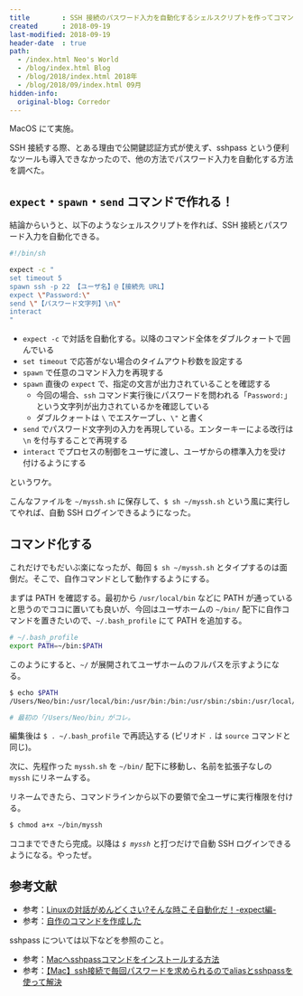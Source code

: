 ```yaml
---
title        : SSH 接続のパスワード入力を自動化するシェルスクリプトを作ってコマンド化した
created      : 2018-09-19
last-modified: 2018-09-19
header-date  : true
path:
  - /index.html Neo's World
  - /blog/index.html Blog
  - /blog/2018/index.html 2018年
  - /blog/2018/09/index.html 09月
hidden-info:
  original-blog: Corredor
---
```


MacOS にて実施。

SSH 接続する際、とある理由で公開鍵認証方式が使えず、sshpass という便利なツールも導入できなかったので、他の方法でパスワード入力を自動化する方法を調べた。

## `expect`・`spawn`・`send` コマンドで作れる！

結論からいうと、以下のようなシェルスクリプトを作れば、SSH 接続とパスワード入力を自動化できる。

```bash
#!/bin/sh

expect -c "
set timeout 5
spawn ssh -p 22 【ユーザ名】@【接続先 URL】
expect \"Password:\"
send \"【パスワード文字列】\n\"
interact
"
```

- `expect -c` で対話を自動化する。以降のコマンド全体をダブルクォートで囲んでいる
- `set timeout` で応答がない場合のタイムアウト秒数を設定する
- `spawn` で任意のコマンド入力を再現する
- `spawn` 直後の `expect` で、指定の文言が出力されていることを確認する
  - 今回の場合、`ssh` コマンド実行後にパスワードを問われる「`Password:`」という文字列が出力されているかを確認している
  - ダブルクォートは `\` でエスケープし、`\"` と書く
- `send` でパスワード文字列の入力を再現している。エンターキーによる改行は `\n` を付与することで再現する
- `interact` でプロセスの制御をユーザに渡し、ユーザからの標準入力を受け付けるようにする

というワケ。

こんなファイルを `~/myssh.sh` に保存して、`$ sh ~/myssh.sh` という風に実行してやれば、自動 SSH ログインできるようになった。

## コマンド化する

これだけでもだいぶ楽になったが、毎回 `$ sh ~/myssh.sh` とタイプするのは面倒だ。そこで、自作コマンドとして動作するようにする。

まずは PATH を確認する。最初から `/usr/local/bin` などに PATH が通っていると思うのでココに置いても良いが、今回はユーザホームの `~/bin/` 配下に自作コマンドを置きたいので、`~/.bash_profile` にて PATH を追加する。

```bash
# ~/.bash_profile
export PATH=~/bin:$PATH
```

このようにすると、`~/` が展開されてユーザホームのフルパスを示すようになる。

```bash
$ echo $PATH
/Users/Neo/bin:/usr/local/bin:/usr/bin:/bin:/usr/sbin:/sbin:/usr/local/bin

# 最初の「/Users/Neo/bin」がコレ。
```

編集後は `$ . ~/.bash_profile` で再読込する (ピリオド `.` は `source` コマンドと同じ)。

次に、先程作った `myssh.sh` を `~/bin/` 配下に移動し、名前を拡張子なしの `myssh` にリネームする。

リネームできたら、コマンドラインから以下の要領で全ユーザに実行権限を付ける。

```bash
$ chmod a+x ~/bin/myssh
```

ココまでできたら完成。以降は _`$ myssh`_ と打つだけで自動 SSH ログインできるようになる。やったぜ。

## 参考文献

- 参考：[Linuxの対話がめんどくさい?そんな時こそ自動化だ！-expect編-](https://qiita.com/ine1127/items/cd6bc91174635016db9b)
- 参考：[自作のコマンドを作成した](https://qiita.com/yoshiken/items/2b8e6c24d6b95e65b625)

sshpass については以下などを参照のこと。

- 参考：[Macへsshpassコマンドをインストールする方法](https://qiita.com/LowSE01/items/f4919fff8f51887a2690)
- 参考：[【Mac】ssh接続で毎回パスワードを求められるのでaliasとsshpassを使って解決](https://qiita.com/na1412/items/e8b20c1389b6c83c5d72)
